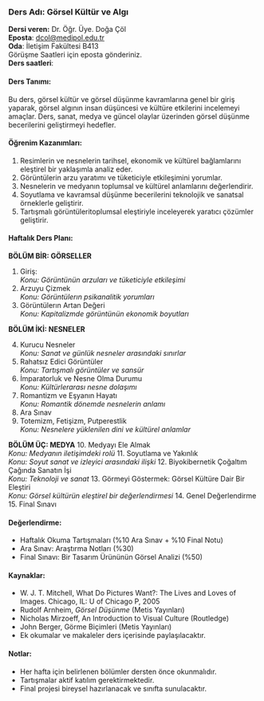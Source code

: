 ### Ders Adı: Görsel Kültür ve Algı

**Dersi veren:** Dr. Öğr. Üye. Doğa Çöl<br>
**Eposta**: dcol@medipol.edu.tr<br>
**Oda**: İletişim Fakültesi B413<br>
Görüşme Saatleri için eposta gönderiniz.<br>
**Ders saatleri**: <br>

#### Ders Tanımı:
Bu ders, görsel kültür ve görsel düşünme kavramlarına genel bir giriş yaparak, görsel algının insan düşüncesi ve kültüre etkilerini incelemeyi amaçlar. Ders, sanat, medya ve güncel olaylar üzerinden görsel düşünme becerilerini geliştirmeyi hedefler.

#### Öğrenim Kazanımları:
1. Resimlerin ve nesnelerin tarihsel, ekonomik ve kültürel bağlamlarını eleştirel bir yaklaşımla analiz eder.
2. Görüntülerin arzu yaratımı ve tüketiciyle etkileşimini yorumlar.
3. Nesnelerin ve medyanın toplumsal ve kültürel anlamlarını değerlendirir.
4. Soyutlama ve kavramsal düşünme becerilerini teknolojik ve sanatsal örneklerle geliştirir.
5. Tartışmalı görüntüleritoplumsal eleştiriyle inceleyerek yaratıcı çözümler geliştirir.

#### Haftalık Ders Planı:

**BÖLÜM BİR: GÖRSELLER**

1. Giriş:\
   *Konu: Görüntünün arzuları ve tüketiciyle etkileşimi*
2. Arzuyu Çizmek\
   *Konu: Görüntülerın psikanalitik yorumları*
3. Görüntülerın Artan Değeri\
   *Konu: Kapitalizmde görüntünün ekonomik boyutları*

**BÖLÜM İKİ: NESNELER**

4. Kurucu Nesneler\
   *Konu: Sanat ve günlük nesneler arasındaki sınırlar*
5. Rahatsız Edici Görüntüler\
   *Konu: Tartışmalı görüntüler ve sansür*
6. İmparatorluk ve Nesne Olma Durumu\
   *Konu: Kültürlerarası nesne dolaşımı*
7. Romantizm ve Eşyanın Hayatı\
   *Konu: Romantik dönemde nesnelerin anlamı*
8. Ara Sınav
9.  Totemizm, Fetişizm, Putperestlik\
    *Konu: Nesnelere yüklenilen dini ve kültürel anlamlar*

**BÖLÜM ÜÇ: MEDYA**
10. Medyayı Ele Almak\
    *Konu: Medyanın iletişimdeki rolü*
11. Soyutlama ve Yakınlık\
    *Konu: Soyut sanat ve izleyici arasındaki ilişki*
12. Biyokibernetik Çoğaltım Çağında Sanatın İşi\
    *Konu: Teknoloji ve sanat*
13. Görmeyi Göstermek: Görsel Kültüre Dair Bir Eleştiri\
    *Konu: Görsel kültürün eleştirel bir değerlendirmesi*
14. Genel Değerlendirme
15. Final Sınavı

#### Değerlendirme:
- Haftalık Okuma Tartışmaları (%10 Ara Sınav + %10 Final Notu)
- Ara Sınav: Araştırma Notları (%30)
- Final Sınavı: Bir Tasarım Ürününün Görsel Analizi (%50)

#### Kaynaklar:
- W. J. T. Mitchell, What Do Pictures Want?: The Lives and Loves of Images. Chicago, IL: U of Chicago P, 2005
- Rudolf Arnheim, *Görsel Düşünme* (Metis Yayınları)
- Nicholas Mirzoeff, An Introduction to Visual Culture (Routledge)
- John Berger, Görme Biçimleri (Metis Yayınları)
- Ek okumalar ve makaleler ders içerisinde paylaşılacaktır.

#### Notlar:
- Her hafta için belirlenen bölümler dersten önce okunmalıdır.
- Tartışmalar aktif katılım gerektirmektedir.
- Final projesi bireysel hazırlanacak ve sınıfta sunulacaktır.
